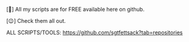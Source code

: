 
[🐍] All my scripts are for FREE available here on github.

[😉] Check them all out.

ALL SCRIPTS/TOOLS: https://github.com/sgtfettsack?tab=repositories
